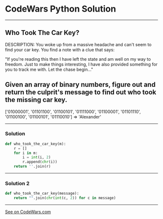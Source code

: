 # CodeWars Python Solution

---

## Who Took The Car Key?

DESCRIPTION:
You woke up from a massive headache and can't seem to find your car key. You find a note with a clue that says:

"If you're reading this then I have left the state and am well on my way to freedom. Just to make things interesting, I have also provided something for you to track me with. Let the chase begin..."

## Given an array of binary numbers, figure out and return the culprit's message to find out who took the missing car key.

['01000001', '01101100', '01100101', '01111000', '01100001', '01101110', '01100100', '01100101', '01110010'] => 
'Alexander'

---

### Solution

```python
def who_took_the_car_key(m):
    r = []
    for i in m:
        i = int(i, 2)
        r.append(chr(i))
    return ''.join(r)
```


---


### Solution 2

```python
def who_took_the_car_key(message):
    return "".join(chr(int(c, 2)) for c in message)
```


----


[See on CodeWars.com](https://www.codewars.com/kata/57a23c2acf1fa514d0001034)